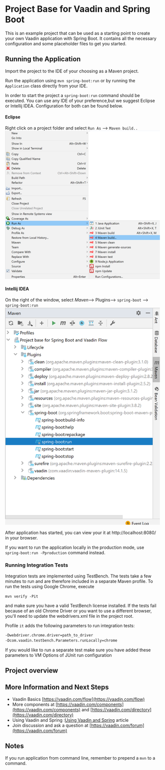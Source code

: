 # Project Base for Vaadin and Spring Boot

This is an example project that can be used as a starting point to create your own Vaadin application with Spring Boot.
It contains all the necessary configuration and some placeholder files to get you started.


## Running the Application

Import the project to the IDE of your choosing as a Maven project.

Run the application using `mvn spring-boot:run` or by running the `Application` class directly from your IDE.


In order to start the project a `spring-boot:run` command should be executed. You can use any IDE of your preference,but we suggest Eclipse or Intellij IDEA. 
Configuration for both can be found below.
#### Eclipse
Right click on a project folder and select `Run As` --> `Maven build..` 
![Eclipse Configuration](eclipseSpringBoot.PNG)
#### Intellij IDEA
On the right of the window, select _Maven_--> Plugins--> `spring-boot` --> `spring-boot:run` 
![Intellij Configuration](intellijrunningSpringBoot.PNG)

After application has started, you can view your it at http://localhost:8080/ in your browser.


If you want to run the application locally in the production mode, use `spring-boot:run -Pproduction` command instead.
### Running Integration Tests

Integration tests are implemented using TestBench. The tests take a few minutes to run and are therefore included in a separate Maven profile. To run the tests using Google Chrome, execute

`mvn verify -Pit`

and make sure you have a valid TestBench license installed. If the tests fail because of an old Chrome Driver or you want to use a different browser, you'll need to update the webdrivers.xml file in the project root.

Profile `it` adds the following parameters to run integration tests:
```sh
-Dwebdriver.chrome.driver=path_to_driver
-Dcom.vaadin.testbench.Parameters.runLocally=chrome
```

If you would like to run a separate test make sure you have added these parameters to VM Options of JUnit run configuration

## Project overview



## More Information and Next Steps

- Vaadin Basics [https://vaadin.com/flow](https://vaadin.com/flow)
- More components at [https://vaadin.com/components](https://vaadin.com/components) and [https://vaadin.com/directory](https://vaadin.com/directory)
- Using Vaadin and Spring :[Using Vaadin and Spring](https://vaadin.com/docs/v14/flow/spring/tutorial-spring-basic.html) article
- Join discussion and ask a question at [https://vaadin.com/forum](https://vaadin.com/forum)


## Notes

If you run application from command line, remember to prepend a `mvn` to a command.